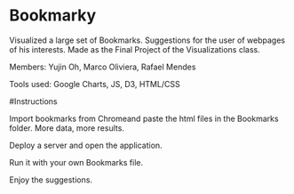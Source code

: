 Bookmarky
=========

Visualized a large set of Bookmarks. Suggestions for the user of webpages of his interests.
Made as the Final Project of the Visualizations class.

Members: Yujin Oh, Marco Oliviera, Rafael Mendes

Tools used: Google Charts, JS, D3, HTML/CSS

#Instructions

Import bookmarks from Chromeand paste the html files in the Bookmarks folder. More data, more results. 

Deploy a server and open the application. 

Run it with your own Bookmarks file. 

Enjoy the suggestions. 
